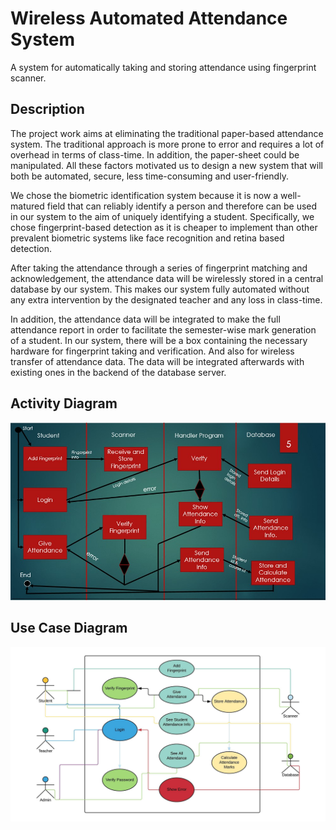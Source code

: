 # Wireless Automated Attendance System

A system for automatically taking and storing attendance using fingerprint scanner.

## Description

The project work aims at eliminating the traditional paper-based attendance system. The traditional approach is more prone to error and requires a lot of overhead in terms of class-time. In addition, the paper-sheet could be manipulated. All these factors motivated us to design a new system that will both be automated, secure, less time-consuming and user-friendly. 

We chose the biometric identification system because it is now a well-matured field that can reliably identify a person and therefore can be used in our system to the aim of uniquely identifying a student. Specifically, we chose fingerprint-based detection as it is cheaper to implement than other prevalent biometric systems like face recognition and retina based detection.

After taking the attendance through a series of fingerprint matching and acknowledgement, the attendance data will be wirelessly stored in a central database by our system. This makes our system fully automated without any extra intervention by the designated teacher and any loss in class-time.

In addition, the attendance data will be integrated to make the full attendance report in order to facilitate the semester-wise mark generation of a student. 
In our system, there will be a box containing the necessary hardware for fingerprint taking and verification. And also for wireless transfer of attendance data. The data will be integrated afterwards with existing ones in the backend of the database server.


## Activity Diagram

![alt text](https://github.com/imtiaj-sreejon/AAS/blob/master/images/Activity%20Diagram.jpg)

## Use Case Diagram
![alt text](https://github.com/imtiaj-sreejon/AAS/blob/master/images/UML%20Diagram.jpeg)
